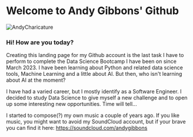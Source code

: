 # Welcome to Andy Gibbons' Github 
![AndyCharicature](https://github.com/AndyGibbons/AndyGibbons/assets/6034448/418e6c3a-0ac3-4e59-9bc4-45e3e9b069d7)

### Hi! How are you today?

Creating this landing page for my Github account is the last task I have to perform to complete the Data Science Bootcamp I have been on since March 2023.
I have been learning about Python and related data science tools, Machine Learning and a little about AI. But then, who isn't learning about AI at the moment?

I have had a varied career, but I mostly identify as a Software Engineer. I decided to study Data Science to give myself a new challenge and to open up some interesting new opportunities. Time will tell...

I started to compose(?) my own music a couple of years ago. If you like music, you might want to avoid my SoundCloud account, but if your brave you can find it here: https://soundcloud.com/andygibbons

<!--
**AndyGibbons/AndyGibbons** is a ✨ _special_ ✨ repository because its `README.md` (this file) appears on your GitHub profile.

Here are some ideas to get you started:

- 🔭 I’m currently working on ...
- 🌱 I’m currently learning ...
- 👯 I’m looking to collaborate on ...
- 🤔 I’m looking for help with ...
- 💬 Ask me about ...
- 📫 How to reach me: ...
- 😄 Pronouns: ...
- ⚡ Fun fact: ...
-->
